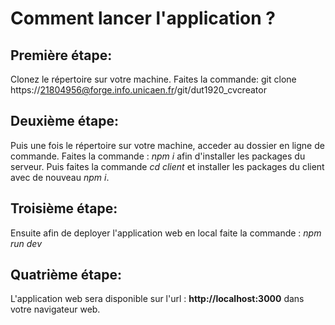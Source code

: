﻿# Comment lancer l'application ?
## Première étape:
Clonez le répertoire sur votre machine. Faites la commande: git clone https://21804956@forge.info.unicaen.fr/git/dut1920_cvcreator
## Deuxième étape:
Puis une fois le répertoire sur votre machine, acceder au dossier en ligne de commande. Faites la commande : *npm i* afin d'installer les packages du serveur. Puis faites la commande *cd client* et installer les packages du client avec de nouveau *npm i*. 
## Troisième étape: 
Ensuite afin de deployer l'application web en local faite la commande : *npm run dev*
## Quatrième étape: 
L'application web sera disponible sur l'url : __http://localhost:3000__ dans votre navigateur web.